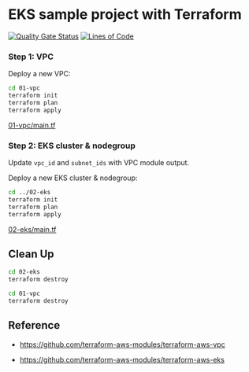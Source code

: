 # EKS sample project with Terraform

[![Quality Gate Status](https://sonarcloud.io/api/project_badges/measure?project=ContainerOnAWS_eks-terraform&metric=alert_status)](https://sonarcloud.io/summary/new_code?id=ContainerOnAWS_eks-terraform) [![Lines of Code](https://sonarcloud.io/api/project_badges/measure?project=ContainerOnAWS_eks-terraform&metric=ncloc)](https://sonarcloud.io/summary/new_code?id=ContainerOnAWS_eks-terraform)

### Step 1: VPC

Deploy a new VPC:

```bash
cd 01-vpc
terraform init
terraform plan
terraform apply
```

[01-vpc/main.tf](./01-vpc/main.tf)

### Step 2: EKS cluster & nodegroup

Update `vpc_id` and `subnet_ids` with VPC module output.

Deploy a new EKS cluster & nodegroup:

```bash
cd ../02-eks
terraform init
terraform plan
terraform apply
```

[02-eks/main.tf](./02-eks/main.tf)

## Clean Up

```bash
cd 02-eks
terraform destroy

cd 01-vpc
terraform destroy
```

## Reference

* https://github.com/terraform-aws-modules/terraform-aws-vpc

* https://github.com/terraform-aws-modules/terraform-aws-eks


